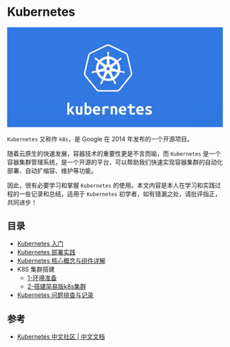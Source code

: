 # Kubernetes

![Kubernetes](./docs/images/kubernetes.png)

`Kubernetes` 又称作 `k8s`，是 Google 在 2014 年发布的一个开源项目。

随着云原生的快速发展，容器技术的重要性更是不言而喻，而 `Kubernetes` 是一个容器集群管理系统，是一个开源的平台，可以帮助我们快速实现容器集群的自动化部署、自动扩缩容、维护等功能。

因此，很有必要学习和掌握 `Kubernetes` 的使用。本文内容是本人在学习和实践过程的一些记录和总结，适用于 `Kubernetes` 初学者，如有错漏之处，请批评指正，共同进步！

## 目录

- [Kubernetes 入门](./docs/Kubernetes入门.md)
- [Kubernetes 部署实践](./docs/Kubernetes部署实践.md)
- [Kubernetes 核心概念与组件详解](./docs/Kubernetes核心概念与组件详解.md)
- K8S 集群搭建
    - [1-环境准备](./docs/1-环境准备.md)
    - [2-搭建简易版k8s集群](./docs/2-搭建简易版k8s集群.md)
- [Kubernetes 问题排查与记录](./docs/Kubernetes问题排查与记录.md)

## 参考
- [Kubernetes 中文社区 | 中文文档](https://www.kubernetes.org.cn/k8s)
